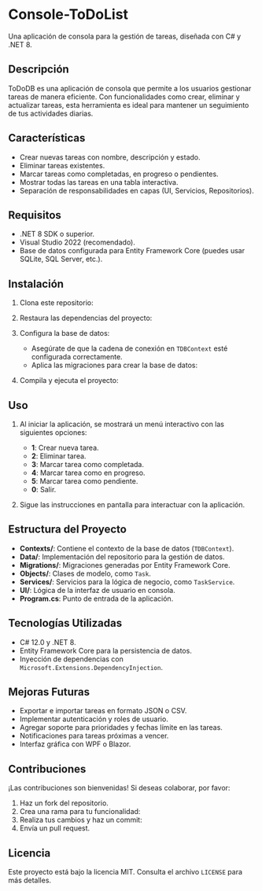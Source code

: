 # Console-ToDoList
Una aplicación de consola para la gestión de tareas, diseñada con C# y .NET 8.

## Descripción
ToDoDB es una aplicación de consola que permite a los usuarios gestionar tareas de manera eficiente. Con funcionalidades como crear, eliminar y actualizar tareas, esta herramienta es ideal para mantener un seguimiento de tus actividades diarias.

## Características
- Crear nuevas tareas con nombre, descripción y estado.
- Eliminar tareas existentes.
- Marcar tareas como completadas, en progreso o pendientes.
- Mostrar todas las tareas en una tabla interactiva.
- Separación de responsabilidades en capas (UI, Servicios, Repositorios).

## Requisitos
- .NET 8 SDK o superior.
- Visual Studio 2022 (recomendado).
- Base de datos configurada para Entity Framework Core (puedes usar SQLite, SQL Server, etc.).

## Instalación
1. Clona este repositorio:
2. Restaura las dependencias del proyecto:
3. Configura la base de datos:
   - Asegúrate de que la cadena de conexión en `TDBContext` esté configurada correctamente.
   - Aplica las migraciones para crear la base de datos:
     
4. Compila y ejecuta el proyecto:
   
## Uso
1. Al iniciar la aplicación, se mostrará un menú interactivo con las siguientes opciones:
   - **1**: Crear nueva tarea.
   - **2**: Eliminar tarea.
   - **3**: Marcar tarea como completada.
   - **4**: Marcar tarea como en progreso.
   - **5**: Marcar tarea como pendiente.
   - **0**: Salir.

2. Sigue las instrucciones en pantalla para interactuar con la aplicación.

## Estructura del Proyecto
- **Contexts/**: Contiene el contexto de la base de datos (`TDBContext`).
- **Data/**: Implementación del repositorio para la gestión de datos.
- **Migrations/**: Migraciones generadas por Entity Framework Core.
- **Objects/**: Clases de modelo, como `Task`.
- **Services/**: Servicios para la lógica de negocio, como `TaskService`.
- **UI/**: Lógica de la interfaz de usuario en consola.
- **Program.cs**: Punto de entrada de la aplicación.

## Tecnologías Utilizadas
- C# 12.0 y .NET 8.
- Entity Framework Core para la persistencia de datos.
- Inyección de dependencias con `Microsoft.Extensions.DependencyInjection`.

## Mejoras Futuras
- Exportar e importar tareas en formato JSON o CSV.
- Implementar autenticación y roles de usuario.
- Agregar soporte para prioridades y fechas límite en las tareas.
- Notificaciones para tareas próximas a vencer.
- Interfaz gráfica con WPF o Blazor.

## Contribuciones
¡Las contribuciones son bienvenidas! Si deseas colaborar, por favor:
1. Haz un fork del repositorio.
2. Crea una rama para tu funcionalidad:
3. Realiza tus cambios y haz un commit:
4. Envía un pull request.

## Licencia
Este proyecto está bajo la licencia MIT. Consulta el archivo `LICENSE` para más detalles.

   
   
